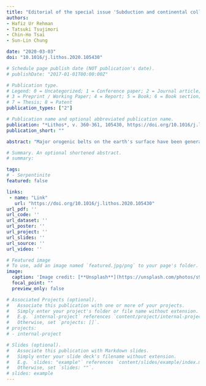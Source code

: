 ```yaml
---
title: "Editorial of the special issue 'Subduction and continental collision processes: Petrologic, geochemical and structural perspectives'"
authors:
- Hafiz Ur Rehman
- Tatsuki Tsujimori
- Chin-Ho Tsai
- Sun-Lin Chung

date: "2020-03-03"
doi: "10.1016/j.lithos.2020.105430"

# Schedule page publish date (NOT publication's date).
# publishDate: "2017-01-01T00:00:00Z"

# Publication type.
# Legend: 0 = Uncategorized; 1 = Conference paper; 2 = Journal article;
# 3 = Preprint / Working Paper; 4 = Report; 5 = Book; 6 = Book section;
# 7 = Thesis; 8 = Patent
publication_types: ["2"]

# Publication name and optional abbreviated publication name.
publication: "*Lithos*, v. 360-361, 105430, https://doi.org/10.1016/j.lithos.2020.10543"
publication_short: ""

abstract: "Major orogenic belts on the earth's surface have been generated by deformational processes either along the convergent plate boundaries due to subduction of the oceanic crust (such as the Pacific-type subduction-related orogeny) or due to continent–continent collision (such as Alps and the Himalayas). Such orogenic belts are wide, extend for hundreds of kilometres, and are structurally complex. Observing the orogenic belts structurally in the field, and understanding how, when, and under what conditions they form, requires extensive petrological, textural, and geochemical investigations. Such work helps us understand the processes that are actively involved in the geodynamic evolution of the orogenic belts. The special issue in LITHOS presents scientific results of papers presented at the international symposium 'Oceanic and Continental Subduction Processes' of the JpGU–AGU Joint Meeting 2017 and 2018, and several otherworks related to the themeof the special issue."

# Summary. An optional shortened abstract.
# summary: 

tags: 
# - Serpentinite
featured: false

links:
 - name: "Link"
   url: "https://doi.org/10.1016/j.lithos.2020.105430"
url_pdf: ''
url_code: ''
url_dataset: ''
url_poster: ''
url_project: ''
url_slides: ''
url_source: ''
url_video: ''

# Featured image
# To use, add an image named `featured.jpg/png` to your page's folder. 
image: 
  caption: 'Image credit: [**Unsplash**](https://unsplash.com/photos/s9CC2SKySJM)'
  focal_point: ""
  preview_only: false

# Associated Projects (optional).
#   Associate this publication with one or more of your projects.
#   Simply enter your project's folder or file name without extension.
#   E.g. `internal-project` references `content/project/internal-project/index.md`.
#   Otherwise, set `projects: []`.
# projects:
# - internal-project

# Slides (optional).
#   Associate this publication with Markdown slides.
#   Simply enter your slide deck's filename without extension.
#   E.g. `slides: "example"` references `content/slides/example/index.md`.
#   Otherwise, set `slides: ""`.
# slides: example
---
```

